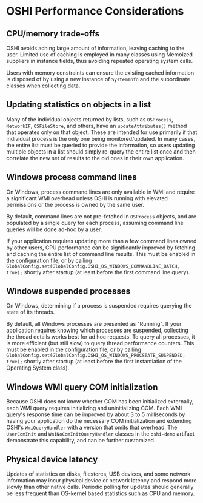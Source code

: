 # OSHI Performance Considerations


## CPU/memory trade-offs

OSHI avoids aching large amount of information, leaving caching to the user.  Limited use of caching is employed in many classes using Memoized suppliers in instance fields, thus avoiding repeated operating system calls.  

Users with memory constraints can ensure the existing cached information is disposed of by using a new instance of `SystemInfo` and the subordinate classes when collecting data.

## Updating statistics on objects in a list

Many of the individual objects returned by lists, such as `OSProcess`, `NetworkIF`, `OSFileStore`, and others, have an `updateAttributes()` method that operates only on that object. These are intended for use primarily if that individual process is the only one being monitored/updated.  In many cases, the entire list must be queried to provide the information, so users updating multiple objects in a list should simply re-query the entire list once and then correlate the new set of results to the old ones in their own application.

## Windows process command lines

On Windows, process command lines are only available in WMI and require a significant WMI overhead unless OSHI is running with elevated
permissions or the process is owned by the same user.

By default, command lines are not pre-fetched in `OSProcess` objects, and are populated by a single query for each process, assuming command line queries will be done ad-hoc by a user. 

If your application requires updating more than a few command lines owned by other users, CPU performance can be significantly improved by fetching and caching the entire list of command line results. This must be enabled in the configuration file, or by calling `GlobalConfig.set(GlobalConfig.OSHI_OS_WINDOWS_COMMANDLINE_BATCH, true);` shortly after startup (at least before the first command line query).

## Windows suspended processes

On Windows, determining if a process is suspended requires querying the state of its threads.

By default, all Windows processes are presented as "Running". If your application requires knowing which processes are suspended, collecting the thread details works best for ad hoc requests. To query all processes, it is more efficient (but still slow) to query thread performance counters. This must be enabled in the configuration file, or by calling `GlobalConfig.set(GlobalConfig.OSHI_OS_WINDOWS_PROCSTATE_SUSPENDED, true);` shortly after startup (at least before the first instantiation of the Operating System class).

## Windows WMI query COM initialization

Because OSHI does not know whether COM has been initialized externally, each WMI query requires initializing and uninitializing COM.  Each WMI query's response time can be improved by about 3 to 5 milliseconds by having your application do the necessary COM initialization and extending OSHI's `WmiQueryHandler` with a version that omits that overhead.  The `UserComInit` and `WmiNoComInitQueryHandler` classes in the `oshi-demo` artifact demonstrate this capability, and can be further customized.

## Physical device latency

Updates of statistics on disks, filestores, USB devices, and some network information may incur physical device or network latency and respond more slowly than other native calls.  Periodic polling for updates should generally be less frequent than OS-kernel based statistics such as CPU and memory.
